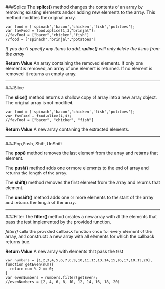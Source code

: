 ###Splice
The **splice()** method changes the contents of an array by removing existing elements and/or adding new elements to the array. This method modifies the original array.
```
var food = ['spinach','bacon','chicken','fish','potatoes'];
var favFood = food.splice(1,3,"brinjal");
//favFood = ["bacon","chicken","fish"]
//food = ["spinach","brinjal","potatoes"]
```
_If you don't specify any items to add, **splice()** will only delete the items from the array_

**Return Value**
An array containing the removed elements. If only one element is removed, an array of one element is returned. If no element is removed, it returns an empty array.
***
###Slice

The **slice()** method returns a shallow copy of array into a new array object. The original array is not modified.

```
var food = ['spinach','bacon','chicken','fish','potatoes'];
var favFood = food.slice(1,4);
//favFood = ["bacon", "chicken", "fish"]
```
**Return Value**
A new array containing the extracted elements.
***
###Pop,Push, Shift, UnShift

The **pop()** method removes the last element from the array and returns that element.

The **push()** method adds one or more elements to the end of array and returns the length of the array.

The **shift()** method removes the first element from the array and returns that element.

The **unshift()** method adds one or more elements to the start of the array and returns the length of the array.
***
###Filter
The **filter()** method creates a new array with all the elements that pass the test implemented by the provided function.

_filter()_ calls the provided callback function once for every element of the array, and constructs a new array with all elements for which the callback returns true.

**Return Value**
A new array with elements that pass the test

```
var numbers = [1,2,3,4,5,6,7,8,9,10,11,12,13,14,15,16,17,18,19,20];
function getEven(num){
  return num % 2 == 0;
}
var evenNumbers = numbers.filter(getEven);
//evenNumbers = [2, 4, 6, 8, 10, 12, 14, 16, 18, 20]
```
